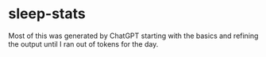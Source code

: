 # sleep-stats
Most of this was generated by ChatGPT starting with the basics and refining the output until I ran out of tokens for the day.